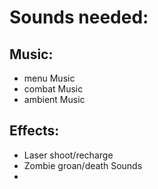 # Sounds needed:

## Music:
+ menu Music
+ combat Music
+ ambient Music


## Effects:
+ Laser shoot/recharge
+ Zombie groan/death Sounds
+

